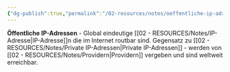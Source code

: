 ```yaml
---
{"dg-publish":true,"permalink":"/02-resources/notes/oeffentliche-ip-adressen/","tags":["adressierung/global","internet/eindeutig"],"noteIcon":"","updated":"2025-08-27T15:03:20.980+02:00"}
---
```



**Öffentliche IP-Adressen** - Global eindeutige [[02 - RESOURCES/Notes/IP-Adresse\|IP-Adresse]]n die im Internet routbar sind.
Gegensatz zu [[02 - RESOURCES/Notes/Private IP-Adressen\|Private IP-Adressen]] - werden von [[02 - RESOURCES/Notes/Providern\|Providern]] vergeben und sind weltweit erreichbar.
